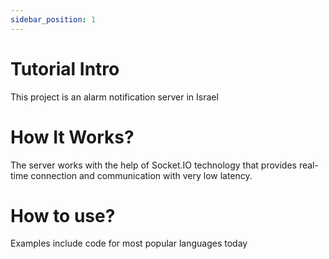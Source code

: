 ```yaml
---
sidebar_position: 1
---
```


# Tutorial Intro

This project is an alarm notification server in Israel

# How It Works?
The server works with the help of Socket.IO technology that provides real-time connection and communication with very low latency.

# How to use?
Examples include code for most popular languages today